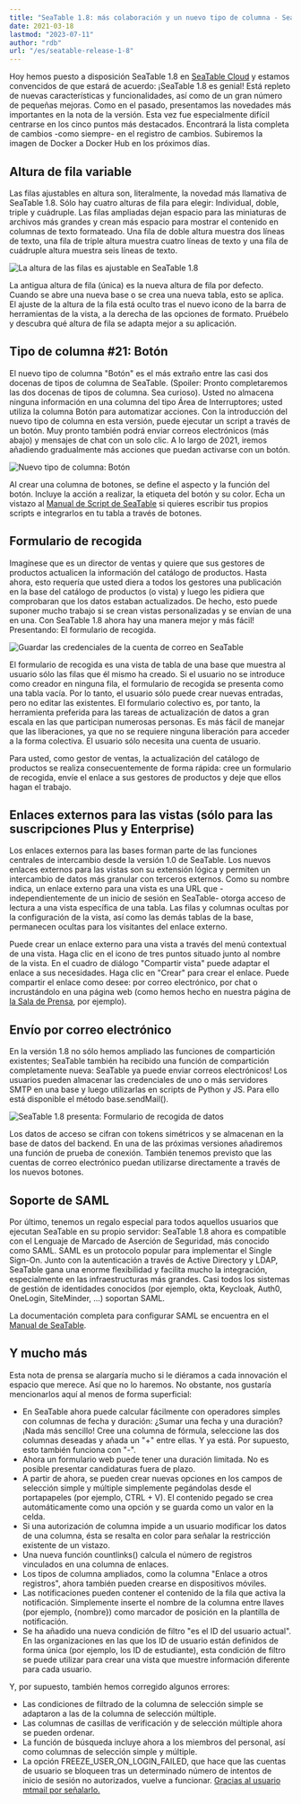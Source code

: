 ```yaml
---
title: "SeaTable 1.8: más colaboración y un nuevo tipo de columna - SeaTable"
date: 2021-03-18
lastmod: "2023-07-11"
author: "rdb"
url: "/es/seatable-release-1-8"
---
```


Hoy hemos puesto a disposición SeaTable 1.8 en [SeaTable Cloud](https://cloud.seatable.io) y estamos convencidos de que estará de acuerdo: ¡SeaTable 1.8 es genial! Está repleto de nuevas características y funcionalidades, así como de un gran número de pequeñas mejoras. Como en el pasado, presentamos las novedades más importantes en la nota de la versión. Esta vez fue especialmente difícil centrarse en los cinco puntos más destacados. Encontrará la lista completa de cambios -como siempre- en el registro de cambios. Subiremos la imagen de Docker a Docker Hub en los próximos días.  

## Altura de fila variable

Las filas ajustables en altura son, literalmente, la novedad más llamativa de SeaTable 1.8. Sólo hay cuatro alturas de fila para elegir: Individual, doble, triple y cuádruple. Las filas ampliadas dejan espacio para las miniaturas de archivos más grandes y crean más espacio para mostrar el contenido en columnas de texto formateado. Una fila de doble altura muestra dos líneas de texto, una fila de triple altura muestra cuatro líneas de texto y una fila de cuádruple altura muestra seis líneas de texto.

![La altura de las filas es ajustable en SeaTable 1.8](images/SeaTable1.8_CustomizableRowHeight_1498x646.png)

La antigua altura de fila (única) es la nueva altura de fila por defecto. Cuando se abre una nueva base o se crea una nueva tabla, esto se aplica. El ajuste de la altura de la fila está oculto tras el nuevo icono de la barra de herramientas de la vista, a la derecha de las opciones de formato. Pruébelo y descubra qué altura de fila se adapta mejor a su aplicación.

## Tipo de columna #21: Botón

El nuevo tipo de columna "Botón" es el más extraño entre las casi dos docenas de tipos de columna de SeaTable. (Spoiler: Pronto completaremos las dos docenas de tipos de columna. Sea curioso). Usted no almacena ninguna información en una columna del tipo Área de Interruptores; usted utiliza la columna Botón para automatizar acciones. Con la introducción del nuevo tipo de columna en esta versión, puede ejecutar un script a través de un botón. Muy pronto también podrá enviar correos electrónicos (más abajo) y mensajes de chat con un solo clic. A lo largo de 2021, iremos añadiendo gradualmente más acciones que puedan activarse con un botón.

![Nuevo tipo de columna: Botón](images/SeaTable1.8_ColumnType_Button_1500x708.png)

Al crear una columna de botones, se define el aspecto y la función del botón. Incluye la acción a realizar, la etiqueta del botón y su color. Echa un vistazo al [Manual de Script de SeaTable](https://seatable.github.io/seatable-scripts/) si quieres escribir tus propios scripts e integrarlos en tu tabla a través de botones.

## Formulario de recogida

Imagínese que es un director de ventas y quiere que sus gestores de productos actualicen la información del catálogo de productos. Hasta ahora, esto requería que usted diera a todos los gestores una publicación en la base del catálogo de productos (o vista) y luego les pidiera que comprobaran que los datos estaban actualizados. De hecho, esto puede suponer mucho trabajo si se crean vistas personalizadas y se envían de una en una. Con SeaTable 1.8 ahora hay una manera mejor y más fácil! Presentando: El formulario de recogida.

![Guardar las credenciales de la cuenta de correo en SeaTable](images/SeaTable1.8_MailAccount_1500x495.png)

El formulario de recogida es una vista de tabla de una base que muestra al usuario sólo las filas que él mismo ha creado. Si el usuario no se introduce como creador en ninguna fila, el formulario de recogida se presenta como una tabla vacía. Por lo tanto, el usuario sólo puede crear nuevas entradas, pero no editar las existentes. El formulario colectivo es, por tanto, la herramienta preferida para las tareas de actualización de datos a gran escala en las que participan numerosas personas. Es más fácil de manejar que las liberaciones, ya que no se requiere ninguna liberación para acceder a la forma colectiva. El usuario sólo necesita una cuenta de usuario.

Para usted, como gestor de ventas, la actualización del catálogo de productos se realiza consecuentemente de forma rápida: cree un formulario de recogida, envíe el enlace a sus gestores de productos y deje que ellos hagan el trabajo.

## Enlaces externos para las vistas (sólo para las suscripciones Plus y Enterprise)

Los enlaces externos para las bases forman parte de las funciones centrales de intercambio desde la versión 1.0 de SeaTable. Los nuevos enlaces externos para las vistas son su extensión lógica y permiten un intercambio de datos más granular con terceros externos. Como su nombre indica, un enlace externo para una vista es una URL que -independientemente de un inicio de sesión en SeaTable- otorga acceso de lectura a una vista específica de una tabla. Las filas y columnas ocultas por la configuración de la vista, así como las demás tablas de la base, permanecen ocultas para los visitantes del enlace externo.

Puede crear un enlace externo para una vista a través del menú contextual de una vista. Haga clic en el icono de tres puntos situado junto al nombre de la vista. En el cuadro de diálogo "Compartir vista" puede adaptar el enlace a sus necesidades. Haga clic en "Crear" para crear el enlace. Puede compartir el enlace como desee: por correo electrónico, por chat o incrustándolo en una página web (como hemos hecho en nuestra página de [la Sala de Prensa](/es/unternehmen/newsroom/), por ejemplo).

## Envío por correo electrónico

En la versión 1.8 no sólo hemos ampliado las funciones de compartición existentes; SeaTable también ha recibido una función de compartición completamente nueva: SeaTable ya puede enviar correos electrónicos! Los usuarios pueden almacenar las credenciales de uno o más servidores SMTP en una base y luego utilizarlas en scripts de Python y JS. Para ello está disponible el método base.sendMail().

![SeaTable 1.8 presenta: Formulario de recogida de datos](images/SeaTable1.8_DataCollectionTable_1500x495.png)

Los datos de acceso se cifran con tokens simétricos y se almacenan en la base de datos del backend. En una de las próximas versiones añadiremos una función de prueba de conexión. También tenemos previsto que las cuentas de correo electrónico puedan utilizarse directamente a través de los nuevos botones.

## Soporte de SAML

Por último, tenemos un regalo especial para todos aquellos usuarios que ejecutan SeaTable en su propio servidor: SeaTable 1.8 ahora es compatible con el Lenguaje de Marcado de Aserción de Seguridad, más conocido como SAML. SAML es un protocolo popular para implementar el Single Sign-On. Junto con la autenticación a través de Active Directory y LDAP, SeaTable gana una enorme flexibilidad y facilita mucho la integración, especialmente en las infraestructuras más grandes. Casi todos los sistemas de gestión de identidades conocidos (por ejemplo, okta, Keycloak, Auth0, OneLogin, SiteMinder, ...) soportan SAML.

La documentación completa para configurar SAML se encuentra en el [Manual de SeaTable](https://manual.seatable.io/config/enterprise/saml/).

## Y mucho más

Esta nota de prensa se alargaría mucho si le diéramos a cada innovación el espacio que merece. Así que no lo haremos. No obstante, nos gustaría mencionarlos aquí al menos de forma superficial:

- En SeaTable ahora puede calcular fácilmente con operadores simples con columnas de fecha y duración: ¿Sumar una fecha y una duración? ¡Nada más sencillo! Cree una columna de fórmula, seleccione las dos columnas deseadas y añada un "+" entre ellas. Y ya está. Por supuesto, esto también funciona con "-".
- Ahora un formulario web puede tener una duración limitada. No es posible presentar candidaturas fuera de plazo.
- A partir de ahora, se pueden crear nuevas opciones en los campos de selección simple y múltiple simplemente pegándolas desde el portapapeles (por ejemplo, CTRL + V). El contenido pegado se crea automáticamente como una opción y se guarda como un valor en la celda.
- Si una autorización de columna impide a un usuario modificar los datos de una columna, ésta se resalta en color para señalar la restricción existente de un vistazo.
- Una nueva función countlinks() calcula el número de registros vinculados en una columna de enlaces.
- Los tipos de columna ampliados, como la columna "Enlace a otros registros", ahora también pueden crearse en dispositivos móviles.
- Las notificaciones pueden contener el contenido de la fila que activa la notificación. Simplemente inserte el nombre de la columna entre llaves (por ejemplo, {nombre}) como marcador de posición en la plantilla de notificación.
- Se ha añadido una nueva condición de filtro "es el ID del usuario actual". En las organizaciones en las que los ID de usuario están definidos de forma única (por ejemplo, los ID de estudiante), esta condición de filtro se puede utilizar para crear una vista que muestre información diferente para cada usuario.

Y, por supuesto, también hemos corregido algunos errores:

- Las condiciones de filtrado de la columna de selección simple se adaptaron a las de la columna de selección múltiple.
- Las columnas de casillas de verificación y de selección múltiple ahora se pueden ordenar.
- La función de búsqueda incluye ahora a los miembros del personal, así como columnas de selección simple y múltiple.
- La opción FREEZE\_USER\_ON\_LOGIN\_FAILED, que hace que las cuentas de usuario se bloqueen tras un determinado número de intentos de inicio de sesión no autorizados, vuelve a funcionar. [Gracias al usuario mtmail por señalarlo.](https://forum.seatable.io/t/v1-7-1-freeze-account-and-fail2ban/296)
